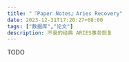 ```yaml
---
title: "『Paper Notes』Aries Recovery"
date: 2023-12-31T17:20:27+08:00
tags: ["数据库","论文"]
description: 不衰的经典 ARIES事务恢复
---
```





TODO
